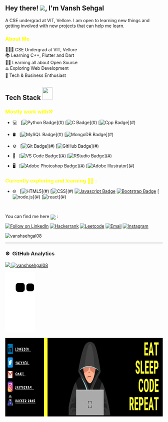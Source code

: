 <h2> Hey there! <img src="https://raw.githubusercontent.com/nixin72/nixin72/master/wave.gif" width="30px">, I'm Vansh Sehgal</h2>
A CSE undergrad at VIT, Vellore. I am open to learning new things and getting involved with new projects that can help me learn.
<h3 style="color:yellow;" > About Me </h3>  
 <div>
👨🏻‍🎓 CSE Undergrad at VIT, Vellore
<br>📚 Learning C++, Flutter and Dart
<br>👨‍💻 Learning all about Open Source
<br>♨️ Exploring Web Development
<br>🔭 Tech & Business Enthusiast
</div>

<!--My Skills and Current Learning Badges  -->
<h2> Tech Stack <img src = "https://media2.giphy.com/media/QssGEmpkyEOhBCb7e1/giphy.gif?cid=ecf05e47a0n3gi1bfqntqmob8g9aid1oyj2wr3ds3mg700bl&rid=giphy.gif" width = 32px; height=40px> </h2> 

<h3 style="color:yellow;margin-bottom: 15px;" >Mostly work with⚒️</h3> 
<div>

<!--   <img align="right" width="200" height="200" src="https://camo.githubusercontent.com/c1dcb74cc1c1835b1d716f5051499a2814c683c806b15f04b0eba492863703e9/68747470733a2f2f63646e2e6472696262626c652e636f6d2f75736572732f3733303730332f73637265656e73686f74732f363538313234332f6176656e746f2e676966"> -->
 

 
- 💻 &nbsp;
 [![Python Badge](https://img.shields.io/badge/PYTHON-yellow?style=for-the-badge&logo=python&logoColor=white")](#) [![C Badge](https://img.shields.io/badge/C-blue?style=for-the-badge&logo=C&logoColor=white")](#) [![Cpp Badge](https://img.shields.io/badge/C++-Green?style=for-the-badge&logo=c%2B%2B&logoColor=white")](#) 
 
 - 🛢 &nbsp;
 [![MySQL Badge](https://img.shields.io/badge/MySQL-red?style=for-the-badge&logo=mysql&logoColor=white")](#) [![MongoDB Badge](https://img.shields.io/badge/MongoDB-grey?style=for-the-badge&logo=mongodb&logoColor=white")](#) 

 - ⚙️ &nbsp;
 [![Git Badge](https://img.shields.io/badge/Git-1FA197?style=for-the-badge&logo=git&logoColor=white")](#) [![GitHub Badge](https://img.shields.io/badge/github-1F52A1?style=for-the-badge&logo=github&logoColor=white")](#) 
 
 - 🔧 &nbsp;
 [![VS Code Badge](https://img.shields.io/badge/VSCode-22ABD6?style=for-the-badge&logo=visual-studio-code&logoColor=white")](#) 
 [![RStudio Badge](https://img.shields.io/badge/RStudio-BF2B16?style=for-the-badge&logo=RStudio&logoColor=white")](#) 
 
  - 🖥 &nbsp;
 [![Adobe Photoshop Badge](https://img.shields.io/badge/Adobe%20Photoshop-7F4E1D?style=for-the-badge&logo=adobe-photoshop&logoColor=white")](#) 
 [![Adobe Illustrator](https://img.shields.io/badge/Adobe%20Illustrator-256727?style=for-the-badge&logo=adobe-illustrator&logoColor=white")](#) 

 
 
 
 
 
 
 
 
<h3 style="color:yellow;margin-bottom: 15px;"  >Currently exploring and learning 👨‍💻 :</h3> 
  
- 🌐 &nbsp;
  [![HTML5](https://img.shields.io/badge/HTML5-390F52?style=for-the-badge&logo=HTML5&logoColor=white")](#) 
  [![CSS](https://img.shields.io/badge/CSS-3F6499?style=for-the-badge&logo=CSS&logoColor=white")](#) 
  [![Javascript Badge](https://img.shields.io/badge/Javascript-facf43?style=for-the-badge&logo=javascript&logoColor=white)](#) 
  [![Bootstrap Badge](https://img.shields.io/badge/Bootstrap-563D7C?style=for-the-badge&logo=bootstrap&logoColor=white)](#) 
  [![node.js](https://img.shields.io/badge/node.js-30EA55?style=for-the-badge&logo=node.js&logoColor=white")](#) 
  [![react](https://img.shields.io/badge/react-0D9BB8?style=for-the-badge&logo=react&logoColor=white")](#) 
 
 
 
<br/>
 
 
 
 
 
 
 
 
 
 
 

You can find me here <img src="https://github.com/hariketsheth/hariketsheth/blob/main/img/handshake.gif" height="25px" style="margin-bottom: -5px;"> :
<p align="left">
<a href="https://www.linkedin.com/in/vansh-sehgal-794030220/"> <img title="Follow on LinkedIn" src="https://img.shields.io/badge/LinkedIn-0077B5?style=for-the-badge&logo=linkedin&logoColor=white"/></a>
<a href="https://www.hackerrank.com/vanshsehgal2019"> <img title="Hackerrank" src="https://img.shields.io/badge/-Hackerrank-2EC866?style=for-the-badge&logo=HackerRank&logoColor=white"/></a>
<a href="https://leetcode.com/vanshsehgal08/"> <img title="Leetcode" src="https://img.shields.io/badge/leetcode-E5C61E?style=for-the-badge&logo=leetcode&logoColor=black"/></a>
<a href="mailto:connectvanshsehgal2019@gmail.com"> <img title="Email" src="https://img.shields.io/badge/Gmail-D14836?style=for-the-badge&logo=gmail&logoColor=white"/></a>
<a href="https://www.instagram.com/vansh_5284/"> <img title="Instagram" src="https://img.shields.io/badge/Instagram-%23E4405F.svg?style=for-the-badge&logo=Instagram&logoColor=white"/></a>
 
 <a align="right"> <img src="https://komarev.com/ghpvc/?username=vanshsehgal08&label=Profile%20views&color=0e75b6&style=flat" alt="vanshsehgal08" /></a>
 
---

### ⚙️ &nbsp;GitHub Analytics

 
<p align="left">
<a href="https://github.com/vanshsehgal08">
  <img height="180em" src="https://github-readme-stats-eight-theta.vercel.app/api?username=vanshsehgal08&show_icons=true&layout=compact&theme=vision-friendly-dark&include_all_commits=true&count_private=true"/>
     <img height="180em" src="https://github-readme-streak-stats.herokuapp.com/?user=vanshsehgal08&layout=compact&theme=vision-friendly-dark" alt="vanshsehgal08"/>
</a>
</p>
 
![snake gif](https://github.com/vanshsehgal08/vanshsehgal08/blob/output/github-contribution-grid-snake.svg)

<img align="left" width="2000" height="250" src="https://github.com/vanshsehgal08/vanshsehgal08/blob/main/EAT%20SLEEP%20CODE%20REPEAT.pdf%20(1).png">
